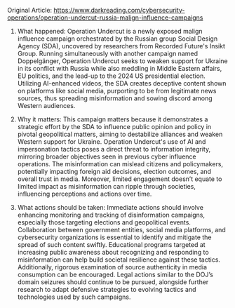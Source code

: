 Original Article: https://www.darkreading.com/cybersecurity-operations/operation-undercut-russia-malign-influence-campaigns

1) What happened:
Operation Undercut is a newly exposed malign influence campaign orchestrated by the Russian group Social Design Agency (SDA), uncovered by researchers from Recorded Future's Insikt Group. Running simultaneously with another campaign named Doppelgänger, Operation Undercut seeks to weaken support for Ukraine in its conflict with Russia while also meddling in Middle Eastern affairs, EU politics, and the lead-up to the 2024 US presidential election. Utilizing AI-enhanced videos, the SDA creates deceptive content shown on platforms like social media, purporting to be from legitimate news sources, thus spreading misinformation and sowing discord among Western audiences.

2) Why it matters:
This campaign matters because it demonstrates a strategic effort by the SDA to influence public opinion and policy in pivotal geopolitical matters, aiming to destabilize alliances and weaken Western support for Ukraine. Operation Undercut's use of AI and impersonation tactics poses a direct threat to information integrity, mirroring broader objectives seen in previous cyber influence operations. The misinformation can mislead citizens and policymakers, potentially impacting foreign aid decisions, election outcomes, and overall trust in media. Moreover, limited engagement doesn’t equate to limited impact as misinformation can ripple through societies, influencing perceptions and actions over time.

3) What actions should be taken:
Immediate actions should involve enhancing monitoring and tracking of disinformation campaigns, especially those targeting elections and geopolitical events. Collaboration between government entities, social media platforms, and cybersecurity organizations is essential to identify and mitigate the spread of such content swiftly. Educational programs targeted at increasing public awareness about recognizing and responding to misinformation can help build societal resilience against these tactics. Additionally, rigorous examination of source authenticity in media consumption can be encouraged. Legal actions similar to the DOJ’s domain seizures should continue to be pursued, alongside further research to adapt defensive strategies to evolving tactics and technologies used by such campaigns.